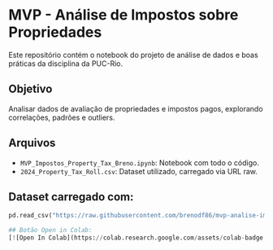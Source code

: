 # MVP - Análise de Impostos sobre Propriedades 

Este repositório contém o notebook do projeto de análise de dados e boas práticas da disciplina da PUC-Rio.

## Objetivo
Analisar dados de avaliação de propriedades e impostos pagos, explorando correlações, padrões e outliers.

## Arquivos
- `MVP_Impostos_Property_Tax_Breno.ipynb`: Notebook com todo o código.
- `2024_Property_Tax_Roll.csv`: Dataset utilizado, carregado via URL raw.

## Dataset carregado com:
```python
pd.read_csv("https://raw.githubusercontent.com/brenodf86/mvp-analise-impostos/main/2024_Property_Tax_Roll.csv")

## Botão Open in Colab:
[![Open In Colab](https://colab.research.google.com/assets/colab-badge.svg)](https://colab.research.google.com/github/brenodf86/mvp-analise-impostos/blob/main/MVP_Impostos_Property_Tax_Breno%20(1).ipynb)


